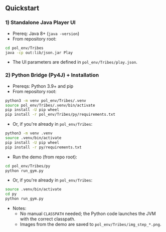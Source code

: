 ## Quickstart

### 1) Standalone Java Player UI
- Prereq: Java 8+ (`java -version`)
- From repository root:
```bash
cd pol_env/Tribes
java -cp out:lib/json.jar Play
```
- The UI parameters are defined in `pol_env/Tribes/play.json`.

### 2) Python Bridge (Py4J) + Installation
- Prereqs: Python 3.9+ and pip
- From repository root:
```bash
python3 -m venv pol_env/Tribes/.venv
source pol_env/Tribes/.venv/bin/activate
pip install -U pip wheel
pip install -r pol_env/Tribes/py/requirements.txt
```
- Or, if you're already in `pol_env/Tribes`:
```bash
python3 -m venv .venv
source .venv/bin/activate
pip install -U pip wheel
pip install -r py/requirements.txt
```
- Run the demo (from repo root):
```bash
cd pol_env/Tribes/py
python run_gym.py
```
- Or, if you're already in `pol_env/Tribes`:
```bash
source .venv/bin/activate
cd py
python run_gym.py
```
- Notes:
  - No manual `CLASSPATH` needed; the Python code launches the JVM with the correct classpath.
  - Images from the demo are saved to `pol_env/Tribes/img_step_*.png`.
